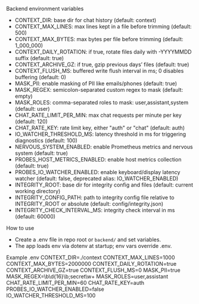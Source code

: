 Backend environment variables

- CONTEXT_DIR: base dir for chat history (default: context)
- CONTEXT_MAX_LINES: max lines kept in a file before trimming (default: 500)
- CONTEXT_MAX_BYTES: max bytes per file before trimming (default: 1_000_000)
- CONTEXT_DAILY_ROTATION: if true, rotate files daily with -YYYYMMDD suffix (default: true)
- CONTEXT_ARCHIVE_GZ: if true, gzip previous days’ files (default: true)
- CONTEXT_FLUSH_MS: buffered write flush interval in ms; 0 disables buffering (default: 0)
- MASK_PII: enable masking of PII like emails/phones (default: true)
- MASK_REGEX: semicolon-separated custom regex to mask (default: empty)
- MASK_ROLES: comma-separated roles to mask: user,assistant,system (default: user)
- CHAT_RATE_LIMIT_PER_MIN: max chat requests per minute per key (default: 120)
- CHAT_RATE_KEY: rate limit key, either "auth" or "chat" (default: auth)
- IO_WATCHER_THRESHOLD_MS: latency threshold in ms for triggering diagnostics (default: 100)
- NERVOUS_SYSTEM_ENABLED: enable Prometheus metrics and nervous system (default: true)
- PROBES_HOST_METRICS_ENABLED: enable host metrics collection (default: true)
- PROBES_IO_WATCHER_ENABLED: enable keyboard/display latency watcher (default: false, deprecated alias: IO_WATCHER_ENABLED)
- INTEGRITY_ROOT: base dir for integrity config and files (default: current working directory)
- INTEGRITY_CONFIG_PATH: path to integrity config file relative to INTEGRITY_ROOT or absolute (default: config/integrity.json)
- INTEGRITY_CHECK_INTERVAL_MS: integrity check interval in ms (default: 60000)

How to use
- Create a .env file in repo root or `backend/` and set variables.
- The app loads env via dotenv at startup; env vars override .env.

Example .env
CONTEXT_DIR=./context
CONTEXT_MAX_LINES=1000
CONTEXT_MAX_BYTES=2000000
CONTEXT_DAILY_ROTATION=true
CONTEXT_ARCHIVE_GZ=true
CONTEXT_FLUSH_MS=0
MASK_PII=true
MASK_REGEX=\b\d{16}\b;secret\w+
MASK_ROLES=user,assistant
CHAT_RATE_LIMIT_PER_MIN=60
CHAT_RATE_KEY=auth
PROBES_IO_WATCHER_ENABLED=false
IO_WATCHER_THRESHOLD_MS=100

